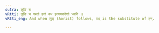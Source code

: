 ```yaml
---
sutra: लुङि च
vRtti: लुङि च परतो हनो वध इत्ययमादेशो भवति ॥
vRtti_eng: And when लुङ् (Aorist) follows, वध् is the substitute of हन्.

---
```

